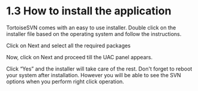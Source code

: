 # 1.3 How to install the application

TortoiseSVN comes with an easy to use installer. Double click on the installer file based on the operating system and follow the instructions.

Click on Next and select all the required packages

Now, click on Next and proceed till the UAC panel appears.

Click “Yes” and the installer will take care of the rest. Don't forget to reboot your system after installation. However you will be able to see the SVN options when you perform right click operation.

